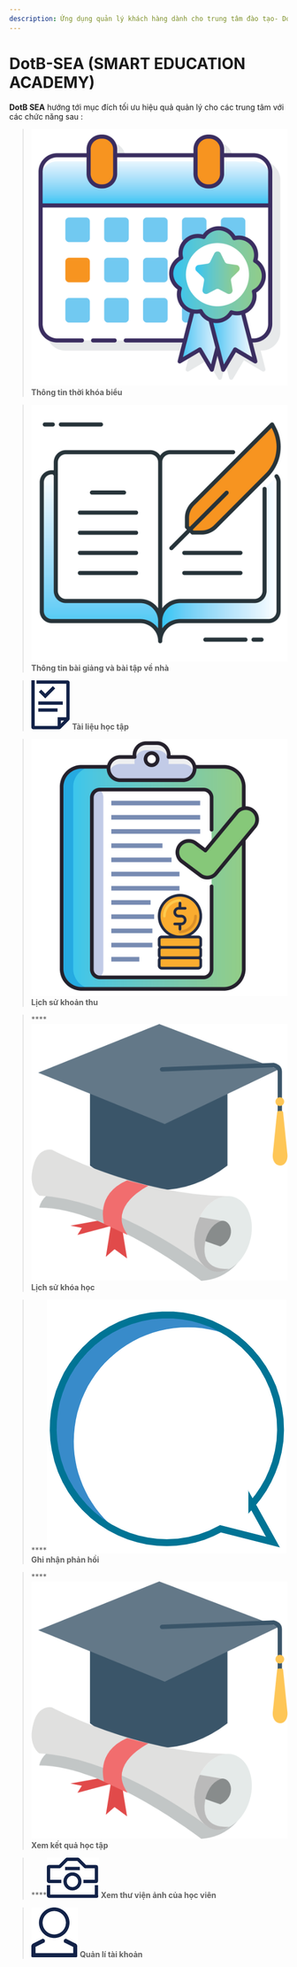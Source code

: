 ```yaml
---
description: Ứng dụng quản lý khách hàng dành cho trung tâm đào tạo- DotB SEA
---
```


# DotB-SEA \(SMART EDUCATION ACADEMY\)

**DotB SEA** hướng tới mục đích tối ưu hiệu quả quản lý cho các trung tâm với các chức năng sau :

> ![](../.gitbook/assets/schedule_1.png) **Thông tin thời khóa biểu**

> ![](../.gitbook/assets/daily_report_1.png) **Thông tin bài giảng và bài tập về nhà**

> ![](../.gitbook/assets/document.png)  **Tài liệu học tập**

> ![](../.gitbook/assets/payment_1.png) **Lịch sử khoản thu**

> ****![](../.gitbook/assets/ic_kqht.png) **Lịch sử khóa học**

> ****![](../.gitbook/assets/feedback.PNG) **Ghi nhận phản hồi**

> ****![](../.gitbook/assets/ic_kqht.png) **Xem kết quả học tập**

> \*\*\*\*![](../.gitbook/assets/gallery.png) **Xem thư viện ảnh của học viên**

> ![](../.gitbook/assets/account.png) **Quản lí tài khoản**

